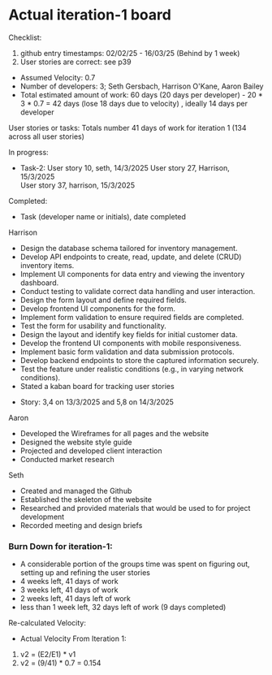 # Actual iteration-1 board

Checklist: 
1. github entry timestamps: 02/02/25 - 16/03/25 (Behind by 1 week)
2. User stories are correct: see p39

* Assumed Velocity: 0.7
* Number of developers: 3;  Seth Gersbach, Harrison O'Kane, Aaron Bailey
* Total estimated amount of work: 60 days (20 days per developer) - 20 * 3 * 0.7 = 42 days (lose 18 days due to velocity)
, ideally 14 days per developer

User stories or tasks:
Totals number 41 days of work for iteration 1 (134 across all user stories)




In progress:
* Task-2:
User story 10, seth, 14/3/2025
User story 27, Harrison, 15/3/2025                                                                                             
User story 37, harrison, 15/3/2025

Completed:
* Task (developer name or initials), date completed

Harrison 
- Design the database schema tailored for inventory management.
- Develop API endpoints to create, read, update, and delete (CRUD) inventory items.
- Implement UI components for data entry and viewing the inventory dashboard.
- Conduct testing to validate correct data handling and user interaction.
- Design the form layout and define required fields.
- Develop frontend UI components for the form.
- Implement form validation to ensure required fields are completed.
- Test the form for usability and functionality.
- Design the layout and identify key fields for initial customer data.
- Develop the frontend UI components with mobile responsiveness.
- Implement basic form validation and data submission protocols.
- Develop backend endpoints to store the captured information securely.
- Test the feature under realistic conditions (e.g., in varying network conditions).
- Stated a kaban board for tracking user stories
* Story: 3,4 on 13/3/2025 and 5,8 on 14/3/2025

Aaron
- Developed the Wireframes for all pages and the website
- Designed the website style guide
- Projected and developed client interaction
- Conducted market research

Seth
- Created and managed the Github
- Established the skeleton of the website
- Researched and provided materials that would be used to for project development
- Recorded meeting and design briefs


### Burn Down for iteration-1:
* A considerable portion of the groups time was spent on figuring out, setting up and refining the user stories
* 4 weeks left, 41 days of work
* 3 weeks left, 41 days of work
* 2 weeks left, 41 days left of work
* less than 1 week left, 32 days left of work (9 days completed)


Re-calculated Velocity:
* Actual Velocity From Iteration 1:
1. v2 = (E2/E1) * v1
2. v2 = (9/41) * 0.7 = 0.154

